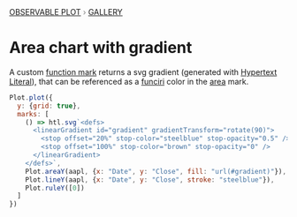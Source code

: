 <div style="color: grey; font: 13px/25.5px var(--sans-serif); text-transform: uppercase;"><h1 style="display: none;">Plot: Area chart with gradient</h1><a href="/plot">Observable Plot</a> › <a href="/@observablehq/plot-gallery">Gallery</a></div>

# Area chart with gradient

A custom [function mark](https://observablehq.com/plot/features/marks) returns a svg gradient (generated with [Hypertext Literal](https://observablehq.com/@observablehq/htl)), that can be referenced as a [funciri](https://developer.mozilla.org/en-US/docs/Web/SVG/Content_type#funciri) color in the [area](https://observablehq.com/plot/marks/area) mark.

```js echo
Plot.plot({
  y: {grid: true},
  marks: [
    () => htl.svg`<defs>
      <linearGradient id="gradient" gradientTransform="rotate(90)">
        <stop offset="20%" stop-color="steelblue" stop-opacity="0.5" />
        <stop offset="100%" stop-color="brown" stop-opacity="0" />
      </linearGradient>
    </defs>`,
    Plot.areaY(aapl, {x: "Date", y: "Close", fill: "url(#gradient)"}),
    Plot.lineY(aapl, {x: "Date", y: "Close", stroke: "steelblue"}),
    Plot.ruleY([0])
  ]
})
```

